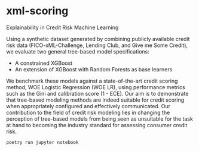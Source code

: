 # xml-scoring
Explainability in Credit Risk Machine Learning

Using a synthetic dataset generated by combining publicly available credit risk data (FICO-xML-Challenge, Lending Club, and Give me Some Credit), we evaluate two general tree-based model specifications: 

* A constrained XGBoost
* An extension of XGBoost with Random Forests as base learners

We benchmark these models against a state-of-the-art credit scoring method, WOE Logistic Regression (WOE LR), using performance metrics such as the Gini and calibration score (1 - ECE).
Our aim is to demonstrate that tree-based modeling methods are indeed suitable for credit scoring when appropriately configured and effectively communicated. Our contribution to the field of credit risk modeling lies in changing the perception of tree-based models from being seen as unsuitable for the task at hand to becoming the industry standard for assessing consumer credit risk.

```
poetry run jupyter notebook
```
